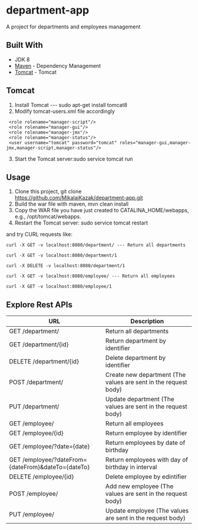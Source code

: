 # department-app
A project for departments and employees management

## Built With
* JDK 8
* [Maven](https://maven.apache.org/) - Dependency Management
* [Tomcat](http://tomcat.apache.org/) - Tomcat


## Tomcat 
1. Install Tomcat --- sudo apt-get install tomcat8
2. Modify tomcat-users.xml file accordingly
```
 <role rolename="manager-script"/>  
 <role rolename="manager-gui"/>  
 <role rolename="manager-jmx"/>  
 <role rolename="manager-status"/>  
 <user username="tomcat" password="tomcat" roles="manager-gui,manager-jmx,manager-script,manager-status"/>  
```
3. Start the Tomcat server:sudo service tomcat run

## Usage
1. Clone this project, git clone https://github.com/MikalaiKazak/department-app.git
2. Build the war file with maven, mvn clean install
3. Copy the WAR file you have just created to CATALINA_HOME/webapps, e.g., /opt/tomcat/webapps.
4. Restart the Tomcat server: sudo service tomcat restart

and try CURL requests like:
```
curl -X GET -v localhost:8080/department/ --- Return all departments

curl -X GET -v localhost:8080/department/1

curl -X DELETE -v localhost:8080/department/1

curl -X GET -v localhost:8080/employee/ --- Return all employees

curl -X GET -v localhost:8080/employee/1
```

## Explore Rest APIs
| URL | Description |
| --- | --- |
  | GET /department/ |                                    Return all departments
  | GET /department/{id} |                                Return department by identifier
  | DELETE /department/{id} |                             Delete department by identifier
  | POST /department/ |                                   Create new department (The values are sent in the request body)
  | PUT /department/ |                                    Update department (The values are sent in the request body)
  | GET /employee/ |                                      Return all employees          
  | GET /employee/{id} |                                  Return employee by identifier  
  | GET /employee/?date={date} |                          Return employees by date of birthday
  | GET /employee/?dateFrom={dateFrom}&dateTo={dateTo} |  Return employees with day of birthday in interval
  | DELETE /employee/{id} |                               Delete employee by edintifier
  | POST /employee/ |                                     Add new employee (The values are sent in the request body)
  | PUT /employee/ |                                      Update employee (The values are sent in the request body)
